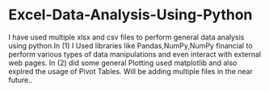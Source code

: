 # Excel-Data-Analysis-Using-Python
I have used multiple xlsx and csv files to perform general data analysis using python.In (1) I Used libraries like Pandas,NumPy,NumPy financial to perform various types of data manipulations and even interact with external web pages.
In (2) did some general Plotting used matplotlib and also explred the usage of Pivot Tables.
Will be adding multiple files in the near future..
